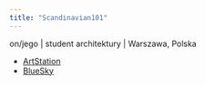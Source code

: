 ```yaml
---
title: "Scandinavian101"
---
```


on/jego | student architektury | Warszawa, Polska

- [ArtStation](https://www.artstation.com/scandinavian101)
- [BlueSky](https://bsky.app/profile/scandinavian101.bsky.social)
